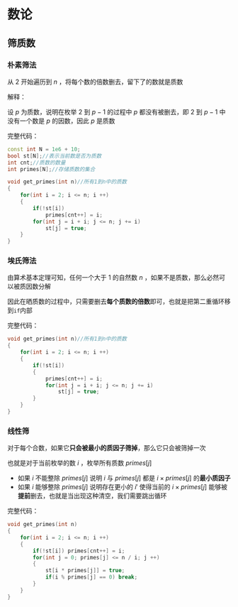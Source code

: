 # 数论



## 筛质数

### 朴素筛法

从 $2$ 开始遍历到 $n$ ，将每个数的倍数删去，留下了的数就是质数

解释：

设 $p$ 为质数，说明在枚举 $2$ 到 $p-1$ 的过程中 $p$ 都没有被删去，即 $2$ 到 $p-1$ 中没有一个数是 $p$ 的因数，因此 $p$ 是质数

完整代码：

```cpp
const int N = 1e6 + 10;
bool st[N];//表示当前数是否为质数
int cnt;//质数的数量
int primes[N];//存储质数的集合

void get_primes(int n)//所有1到n中的质数
{
    for(int i = 2; i <= n; i ++)
    {
        if(!st[i])
            primes[cnt++] = i;
        for(int j = i + i; j <= n; j += i)
            st[j] = true;
    }
}
```

### 埃氏筛法

由算术基本定理可知，任何一个大于 $1$ 的自然数 $n$ ，如果不是质数，那么必然可以被质因数分解

因此在晒质数的过程中，只需要删去**每个质数的倍数**即可，也就是把第二重循环移到`if`内部

完整代码：

```cpp
void get_primes(int n)//所有1到n中的质数
{
    for(int i = 2; i <= n; i ++)
    {
        if(!st[i])
        {
            primes[cnt++] = i;
            for(int j = i + i; j <= n; j += i)
                st[j] = true;
        }
    }
}
```

### 线性筛

对于每个合数，如果它**只会被最小的质因子筛掉**，那么它只会被筛掉一次

也就是对于当前枚举的数 $i$ ，枚举所有质数 $primes[j]$ 

* 如果 $i$ 不能整除 $primes[j]$ 说明 $i$ 与 $primes[j]$ 都是 $i\times primes[j]$ 的**最小质因子**
* 如果 $i$ 能够整除 $primes[j]$ 说明存在更小的 $i'$ 使得当前的 $i\times primes[j]$ 能够被**提前**删去，也就是当出现这种清空，我们需要跳出循环

完整代码：

```cpp
void get_primes(int n)
{
    for(int i = 2; i <= n; i ++)
    {
        if(!st[i]) primes[cnt++] = i;
        for(int j = 0; primes[j] <= n / i; j ++)
        {
            st[i * primes[j]] = true;
            if(i % primes[j] == 0) break;
        }
    }
}
```